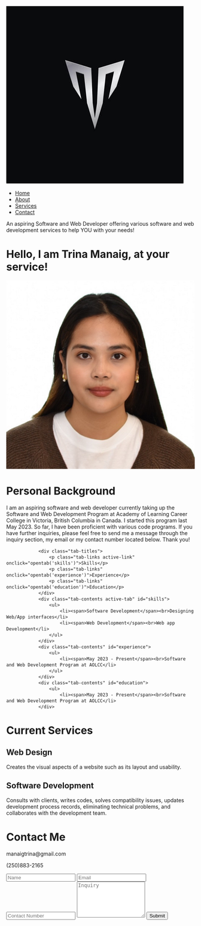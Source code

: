 <html lang="en">
<head>
    <meta charset="UTF-8">
    <meta http-equiv="X-UA-Compatible" content="IE=edge">
    <meta name="viewport" content="width=device-width, initial-scale=1.0">
    <title>Portfolio Website</title>
    <link rel="stylesheet" href="style.css">
    <script src="https://kit.fontawesome.com/c4254e24a8.js" crossorigin="anonymous"></script>
</head>
<body>
<div id="header">
    <div class="container">
        <nav>
            <img src="images/logo.jpg" class="logo">
            <ul id="sidemenu">
                <li><a href="#header">Home</a></li>
                <li><a href="#about">About</a></li>
                <li><a href="#services">Services</a></li>
                <li><a href="#contact">Contact</a></li>
                <i class="fas fa-times" onclick="closemenu()"></i>
            </ul>
            <i class="fas fa-bars" onclick="openmenu()"></i>
        </nav>
        <div class="header-text">
            <p>An aspiring Software and Web Developer offering various software and web development services to help YOU with your needs!</p>
            <h1>Hello, I am <span>Trina Manaig</span>, at your service!</h1>
        </div>
    </div>
</div>
<!-- -----------about---------- -->
<div id="about">
    <div class="container">
        <div class="row">
            <div class="about-col-1">
                <img src="images/user.jpeg" class="user">
            </div>
            <div class="about-col-2">
                <h1 class="sub-title">Personal Background</h1>
                <p>I am an aspiring software and web developer currently taking up the Software and Web Development Program at Academy of Learning Career College in Victoria, British Columbia in Canada. I started this program last May 2023. So far, I have been proficient with various code programs. If you have further inquiries, please feel free to send me a message through the inquiry section, my email or my contact number located below. Thank you!</p>

                <div class="tab-titles">
                    <p class="tab-links active-link" onclick="opentab('skills')">Skills</p>
                    <p class="tab-links" onclick="opentab('experience')">Experience</p>
                    <p class="tab-links" onclick="opentab('education')">Education</p>
                </div>
                <div class="tab-contents active-tab" id="skills">
                    <ul>
                        <li><span>Software Development</span><br>Designing Web/App interfaces</li>
                        <li><span>Web Development</span><br>Web app Development</li>
                    </ul>
                </div>
                <div class="tab-contents" id="experience">
                    <ul>
                        <li><span>May 2023 - Present</span><br>Software and Web Development Program at AOLCC</li>
                    </ul>
                </div>
                <div class="tab-contents" id="education">
                    <ul>
                        <li><span>May 2023 - Present</span><br>Software and Web Development Program at AOLCC</li>
                </div>
<!-- ---------services---------------- -->
<div id="services">
    <div class="container">
        <h1 class="sub-title">Current Services</h1>
        <div class="services-list">
            <div>
                <i class="fas fa-code"></i>
                <h2>Web Design</h2>
                <p>Creates the visual aspects of a website such as its layout and usability.</p>
            </div>
            <div>
                <i class="fas fa-crop-alt"></i>
                <h2>Software Development</h2>
                <p>Consults with clients, writes codes, solves compatibility issues, updates development process records, eliminating technical problems, and collaborates with the development team.</p>
            </div>
        </div>
    </div>
</div>
<!-- ----------contact------------- -->
<div id="contact">
    <div class="container">
        <div class="row">
            <div class="contact-left">
                <h1 class="sub-title">Contact Me</h1>
                <p><i class="fas fa-paper-plane"></i> manaigtrina@gmail.com</p>
                <p><i class="fas fa-phone-square-alt"></i> (250)883-2165</p>
            </div>
            <div class="contact-right">
                <form name="submit-to-google-sheet">
                    <input type="text" name="Name" placeholder="Name" required>
                    <input type="email" name="Email" placeholder="Email" required>
                    <input type="contact" name="Email" placeholder="Contact Number" required>
                    <textarea name="Message" rows="6" placeholder="Inquiry"></textarea>
                    <button type="submit" class="btn btn2">Submit</button>
                </form>
                <span id="msg"></span>
            </div>
        </div>
    </div>
</div>



<script>

    var tablinks = document.getElementsByClassName("tab-links");
    var tabcontents = document.getElementsByClassName("tab-contents");

    function opentab(tabname){
        for(tablink of tablinks){
            tablink.classList.remove("active-link");
        }
        for(tabcontent of tabcontents){
            tabcontent.classList.remove("active-tab");
        }
        event.currentTarget.classList.add("active-link");
        document.getElementById(tabname).classList.add("active-tab");
    }

</script>

<script>

    var sidemeu = document.getElementById("sidemenu");

    function openmenu(){
        sidemeu.style.right = "0";
    }
    function closemenu(){
        sidemeu.style.right = "-200px";
    }

</script>
<script>
    const scriptURL = '< add you own link here >' // add your own app script link here
    const form = document.forms['submit-to-google-sheet']
    const msg = document.getElementById("msg")
  
    form.addEventListener('submit', e => {
      e.preventDefault()
      fetch(scriptURL, { method: 'POST', body: new FormData(form)})
        .then(response => {
            msg.innerHTML = "Message sent successfully"
            setTimeout(function(){
                msg.innerHTML = ""
            },5000)
            form.reset()
        })
        .catch(error => console.error('Error!', error.message))
    })
  </script>
